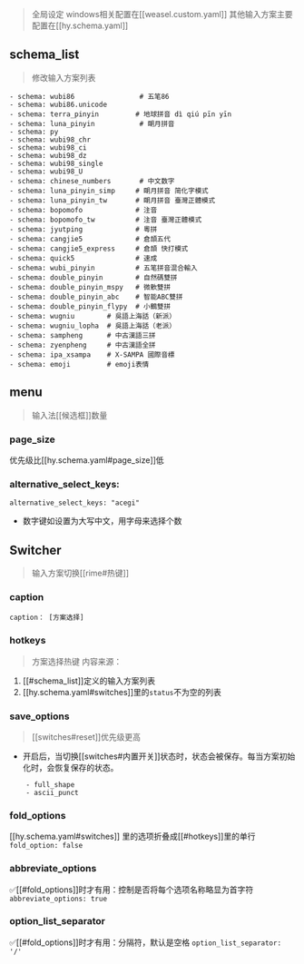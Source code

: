 
> 全局设定
> windows相关配置在[[weasel.custom.yaml]]
> 其他输入方案主要配置在[[hy.schema.yaml]]
## schema_list
> 修改输入方案列表
```
- schema: wubi86                # 五笔86
- schema: wubi86.unicode
- schema: terra_pinyin         # 地球拼音 dì qiú pīn yīn
- schema: luna_pinyin           # 朙月拼音
- schema: py
- schema: wubi98_chr
- schema: wubi98_ci
- schema: wubi98_dz
- schema: wubi98_single
- schema: wubi98_U
- schema: chinese_numbers       # 中文数字
- schema: luna_pinyin_simp     # 朙月拼音 简化字模式
- schema: luna_pinyin_tw       # 朙月拼音 臺灣正體模式
- schema: bopomofo             # 注音
- schema: bopomofo_tw          # 注音 臺灣正體模式
- schema: jyutping             # 粵拼
- schema: cangjie5             # 倉頡五代
- schema: cangjie5_express     # 倉頡 快打模式
- schema: quick5               # 速成
- schema: wubi_pinyin          # 五笔拼音混合輸入
- schema: double_pinyin        # 自然碼雙拼
- schema: double_pinyin_mspy   # 微軟雙拼
- schema: double_pinyin_abc    # 智能ABC雙拼
- schema: double_pinyin_flypy  # 小鶴雙拼
- schema: wugniu        # 吳語上海話（新派）
- schema: wugniu_lopha  # 吳語上海話（老派）
- schema: sampheng      # 中古漢語三拼
- schema: zyenpheng     # 中古漢語全拼
- schema: ipa_xsampa    # X-SAMPA 國際音標
- schema: emoji         # emoji表情
```

## menu
> 输入法[[候选框]]数量
### page_size
优先级比[[hy.schema.yaml#page_size]]低

### alternative_select_keys:
`alternative_select_keys: "acegi"`
- 数字键如设置为大写中文，用字母来选择个数

## Switcher
> 输入方案切换[[rime#热键]]
### caption
`caption： [方案选择]`

### hotkeys
> 方案选择热键
内容来源：
1. [[#schema_list]]定义的输入方案列表
2. [[hy.schema.yaml#switches]]里的`status`不为空的列表

### save_options
> [[switches#reset]]优先级更高
- 开启后，当切换[[switches#内置开关]]状态时，状态会被保存。每当方案初始化时，会恢复保存的状态。
```
    - full_shape
    - ascii_punct
```
### fold_options
[[hy.schema.yaml#switches]] 里的选项折叠成[[#hotkeys]]里的单行
`fold_option: false`
### abbreviate_options
✅[[#fold_options]]时才有用：控制是否将每个选项名称略显为首字符
`abbreviate_options: true`
### option_list_separator
✅[[#fold_options]]时才有用：分隔符，默认是空格
`option_list_separator: '/'`

